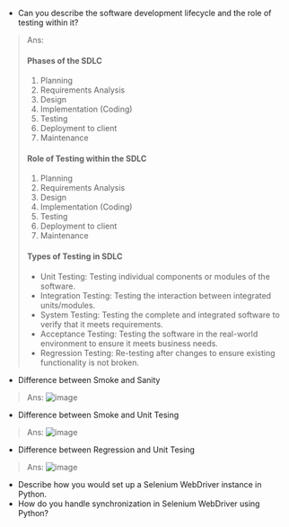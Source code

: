 * Can you describe the software development lifecycle and the role of testing within it?
> Ans:
> #### Phases of the SDLC
> 1. Planning
> 2. Requirements Analysis
> 3. Design
> 4. Implementation (Coding)
> 5. Testing
> 6. Deployment to client
> 7. Maintenance
> #### Role of Testing within the SDLC
> 1. Planning
> 2. Requirements Analysis
> 3. Design
> 4. Implementation (Coding)
> 5. Testing
> 6. Deployment to client
> 7. Maintenance
> #### Types of Testing in SDLC
> * Unit Testing: Testing individual components or modules of the software.
> * Integration Testing: Testing the interaction between integrated units/modules.
> * System Testing: Testing the complete and integrated software to verify that it meets requirements.
> * Acceptance Testing: Testing the software in the real-world environment to ensure it meets business needs.
> * Regression Testing: Re-testing after changes to ensure existing functionality is not broken.

* Difference between Smoke and Sanity
> Ans: ![image](https://github.com/Gayatripatro/Python-Selenium-Interview-Qustions/assets/62832475/802ae96d-6e90-42b9-91d9-1283bff6a93b)

* Difference between Smoke and Unit Tesing
> Ans: ![image](https://github.com/Gayatripatro/Python-Selenium-Interview-Qustions/assets/62832475/7016ef61-98a9-49c6-be32-8432c47731c8)

* Difference between Regression and Unit Tesing
> Ans: ![image](https://github.com/Gayatripatro/Python-Selenium-Interview-Qustions/assets/62832475/0a50513d-d546-4e01-a114-a274ea2a9d8d)









* Describe how you would set up a Selenium WebDriver instance in Python.
* How do you handle synchronization in Selenium WebDriver using Python?

